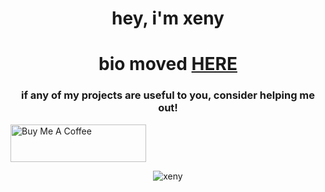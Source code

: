 <h1 align="center">hey, i'm xeny</h1>

<h1 align="center">bio moved <a href="https://xeny.uk">HERE<a></h1>

<h3 align="center">if any of my projects are useful to you, consider helping me out!</h3>
<a class="center" href="https://www.buymeacoffee.com/xenyths" target="_blank"><img src="https://cdn.buymeacoffee.com/buttons/v2/default-yellow.png" alt="Buy Me A Coffee" style="height: 60px !important;width: 217px !important;" ></a>

<p align="center"> <img src="https://gpvc.arturio.dev/1x6" alt="xeny" /> </p>
